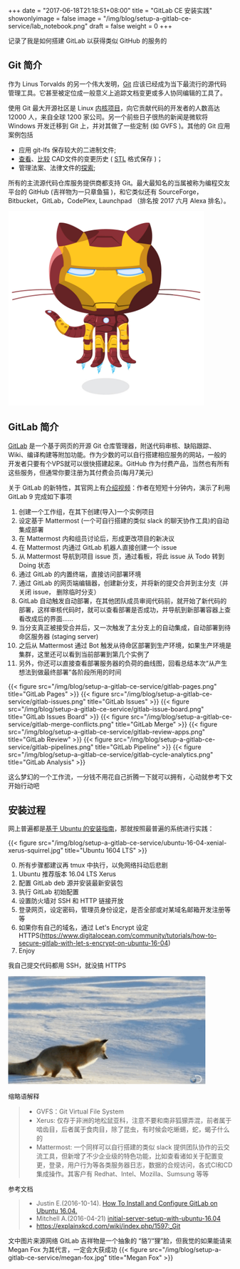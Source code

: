 +++
date = "2017-06-18T21:18:51+08:00"
title = "GitLab CE 安装实践"
showonlyimage = false
image = "/img/blog/setup-a-gitlab-ce-service/lab_notebook.png"
draft = false
weight = 0
+++

记录了我是如何搭建 GitLab 以获得类似 GitHub 的服务的
<!--more-->

## Git 简介
作为 Linus Torvalds 的另一个伟大发明，[Git](https://en.wikipedia.org/wiki/Git) 应该已经成为当下最流行的源代码管理工具。它甚至被定位成一般意义上追踪文档变更或多人协同编辑的工具了。

使用 Git 最大开源社区是 Linux [内核项目](https://en.wikipedia.org/wiki/Linux_kernel)，向它贡献代码的开发者的人数高达 12000 人，来自全球 1200 家公司。另一个前些日子很热的新闻是微软将 Windows 开发迁移到 Git 上，并对其做了一些定制 (如 GVFS )。其他的 Git 应用案例包括

- 应用 git-lfs 保存较大的二进制文件;
- [查看](https://github.com/blog/1465-stl-file-viewing)、[比较](https://github.com/blog/1633-3d-file-diffs) CAD文件的变更历史 ( [STL](https://en.wikipedia.org/wiki/STL_(file_format)) 格式保存 )；
- 管理法案、法律文件的[探索](https://www.quora.com/Could-Git-be-used-to-track-bills-in-Congress);

所有的主流源代码仓库服务提供商都支持 Git。最大最知名的当属被称为编程交友平台的 GitHub (吉祥物为一只章鱼猫 )，和它类似还有 SourceForge，Bitbucket，GitLab，CodePlex, Launchpad （排名按 2017 六月 Alexa 排名）。

<img alt="GitHub Octocat" src="/img/blog/setup-a-gitlab-ce-service/ironcat.png" class="img-responsive">

## GitLab 简介
[GitLab](https://en.wikipedia.org/wiki/GitLab) 是一个基于网页的开源 Git 仓库管理器，附送代码审核、缺陷跟踪、Wiki、编译构建等附加功能。作为少数的可以自行搭建相应服务的网站，一般的开发者只要有个VPS就可以很快搭建起来。GitHub 作为付费产品，当然也有所有这些服务，但通常你要注册为其付费会员(每月7美元)

关于 GitLab 的新特性，其官网上有[介绍视频](https://youtu.be/PoBaY_rqeKA)：作者在短短十分钟内，演示了利用 GitLab 9 完成如下事项

1. 创建一个工作组，在其下创建(导入)一个实例项目
2. 设定基于 Mattermost (一个可自行搭建的类似 slack 的聊天协作工具)的自动集成部署
3. 在 Mattermost 内和组员讨论后，形成更改项目的新决议
4. 在 Mattermost 内通过 GitLab 机器人直接创建一个 issue
5. 从 Mattermost 导航到项目 issue 页，通过看板，将此 issue 从 Todo 转到 Doing 状态
6. 通过 GitLab 的内置终端，直接访问部署环境
7. 通过 GitLab 的网页端编辑器，创建新分支，并将新的提交合并到主分支（并关闭 issue， 删除临时分支）
8. GitLab 自动触发自动部署，在其他团队成员审阅代码前，就开始了新代码的部署，这样审核代码时，就可以查看部署是否成功，并导航到新部署容器上查看改成后的界面……
9. 当分支真正被接受合并后，又一次触发了主分支上的自动集成，自动部署到待命区服务器 (staging server)
10. 之后从 Mattermost 通过 Bot 触发从待命区部署到生产环境，如果生产环境是集群，这里还可以看到当前部署到第几个实例了
11. 另外，你还可以直接查看部署服务器的负荷的曲线图，回看总结本次“从产生想法到做最终部署”各阶段所用的时间

{{< figure src="/img/blog/setup-a-gitlab-ce-service/gitlab-pages.png" title="GitLab Pages" >}}
{{< figure src="/img/blog/setup-a-gitlab-ce-service/gitlab-issues.png" title="GitLab Issues" >}}
{{< figure src="/img/blog/setup-a-gitlab-ce-service/gitlab-issue-board.png" title="GitLab Issues Board" >}}
{{< figure src="/img/blog/setup-a-gitlab-ce-service/gitlab-merge-conflicts.png" title="GitLab Merge" >}}
{{< figure src="/img/blog/setup-a-gitlab-ce-service/gitlab-review-apps.png" title="GitLab Review" >}}
{{< figure src="/img/blog/setup-a-gitlab-ce-service/gitlab-pipelines.png" title="GitLab Pipeline" >}}
{{< figure src="/img/blog/setup-a-gitlab-ce-service/gitlab-cycle-analytics.png" title="GitLab Analysis" >}}

这么梦幻的一个工作流，一分钱不用花自己折腾一下就可以拥有，心动就参考下文开始行动吧

## 安装过程
网上普遍都是[基于 Ubuntu 的安装指南](https://www.digitalocean.com/community/tutorials/how-to-install-and-configure-gitlab-on-ubuntu-16-04)，那就按照最普遍的系统进行实践：

{{< figure src="/img/blog/setup-a-gitlab-ce-service/ubuntu-16-04-xenial-xerus-squirrel.jpg" title="Ubuntu 1604 LTS" >}}

0. 所有步骤都建议再 tmux 中执行，以免网络抖动后悲剧
1. Ubuntu 推荐版本 16.04 LTS Xerus
2. 配置 GitLab deb 源并安装最新安装包
3. 执行 GitLab 初始配置
4. 设置防火墙对 SSH 和 HTTP 链接开放
5. 登录网页，设定密码，管理员身份设定，是否全部或对某域名邮箱开发注册等等
6. 如果你有自己的域名，通过 Let's Encrypt 设定 HTTPS(https://www.digitalocean.com/community/tutorials/how-to-secure-gitlab-with-let-s-encrypt-on-ubuntu-16-04)
7. Enjoy

我自己提交代码都用 SSH，就没搞 HTTPS

<img alt="Welcome to GitLab" src="/img/blog/setup-a-gitlab-ce-service/fox-snow.gif" class="img-responsive">

缩略语解释

> - GVFS：Git Virtual File System
> - Xerus: 仅存于非洲的地松鼠亚科，注意不要和南非狐獴弄混，前者属于啮齿目，后者属于食肉目，除了昆虫，有时候会吃蜥蜴，蛇，蝎子什么的
> - Mattermost: 一个同样可以自行搭建的类似 slack 提供团队协作的云交流工具，但新增了不少企业级的特色功能，比如查看诸如关于配置变更，登录，用户行为等各类服务器日志，数据的合规访问，各式CI和CD集成操作。其客户有 Redhat、Intel、Mozilla、Sumsung 等等

参考文档

> - Justin E.(2016-10-14). [How To Install and Configure GitLab on Ubuntu 16.04.]( https://www.digitalocean.com/community/tutorials/how-to-install-and-configure-gitlab-on-ubuntu-16-04)
> - Mitchell A.(2016-04-21) [initial-server-setup-with-ubuntu-16.04]( https://www.digitalocean.com/community/tutorials/initial-server-setup-with-ubuntu-16-04)
> - https://explainxkcd.com/wiki/index.php/1597:_Git

文中图片来源网络
GitLab 吉祥物是一个抽象的 “貉”/“狸”脸，但我觉的如果能请来 Megan Fox 为其代言，一定会大获成功
{{< figure src="/img/blog/setup-a-gitlab-ce-service/megan-fox.jpg" title="Megan Fox" >}}
